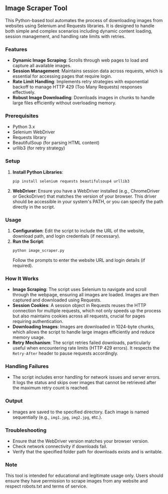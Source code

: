 ## Image Scraper Tool

This Python-based tool automates the process of downloading images from websites using Selenium and Requests libraries. It is designed to handle both simple and complex scenarios including dynamic content loading, session management, and handling rate limits with retries.

### Features
- **Dynamic Image Scraping**: Scrolls through web pages to load and capture all available images.
- **Session Management**: Maintains session data across requests, which is essential for accessing pages that require login.
- **Rate Limit Handling**: Implements retry strategies with exponential backoff to manage HTTP 429 (Too Many Requests) responses effectively.
- **Robust Image Downloading**: Downloads images in chunks to handle large files efficiently without overloading memory.

### Prerequisites
- Python 3.x
- Selenium WebDriver
- Requests library
- BeautifulSoup (for parsing HTML content)
- urllib3 (for retry strategy)

### Setup
1. **Install Python Libraries**:
   ```bash
   pip install selenium requests beautifulsoup4 urllib3
   ```

2. **WebDriver**:
   Ensure you have a WebDriver installed (e.g., ChromeDriver or GeckoDriver) that matches the version of your browser. This driver should be accessible in your system's PATH, or you can specify the path directly in the script.

### Usage
1. **Configuration**: Edit the script to include the URL of the website, download path, and login credentials (if necessary).
2. **Run the Script**:
   ```bash
   python image_scraper.py
   ```
   Follow the prompts to enter the website URL and login details (if required).

### How It Works
- **Image Scraping**: The script uses Selenium to navigate and scroll through the webpage, ensuring all images are loaded. Images are then captured and downloaded using Requests.
- **Session Cookies**: A session object in Requests reuses the HTTP connection for multiple requests, which not only speeds up the process but also maintains cookies across all requests, crucial for pages requiring authentication.
- **Downloading Images**: Images are downloaded in 1024-byte chunks, which allows the script to handle large images efficiently and reduce memory usage.
- **Retry Mechanism**: The script retries failed downloads, particularly useful when encountering rate limits (HTTP 429 errors). It respects the `Retry-After` header to pause requests accordingly.

### Handling Failures
- The script includes error handling for network issues and server errors. It logs the status and skips over images that cannot be retrieved after the maximum retry count is reached.

### Output
- Images are saved to the specified directory. Each image is named sequentially (e.g., `img1.jpg`, `img2.jpg`, etc.).

### Troubleshooting
- Ensure that the WebDriver version matches your browser version.
- Check network connectivity if downloads fail.
- Verify that the specified folder path for downloads exists and is writable.

### Note
This tool is intended for educational and legitimate usage only. Users should ensure they have permission to scrape images from any website and respect robots.txt and terms of service.